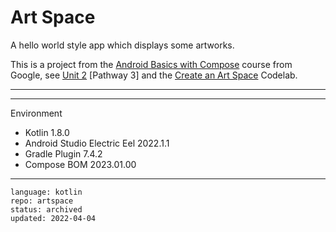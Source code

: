 # Art Space

A hello world style app which displays some artworks.

This is a project from the [Android Basics with Compose] course from Google, see [Unit 2] [Pathway 3] and the [Create an Art Space] Codelab.

---

[Android Basics with Compose]:https://developer.android.com/courses/android-basics-compose/course
[Unit 2]:https://developer.android.com/courses/android-basics-compose/unit-2
[Pathway 2]:https://developer.android.com/courses/pathways/android-basics-compose-unit-2-pathway-3
[Create an Art Space]:https://developer.android.com/codelabs/basic-android-kotlin-compose-art-space

---

Environment

- Kotlin 1.8.0
- Android Studio Electric Eel 2022.1.1
- Gradle Plugin 7.4.2
- Compose BOM 2023.01.00

---

```
language: kotlin
repo: artspace
status: archived
updated: 2022-04-04
```